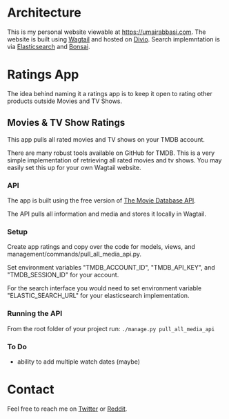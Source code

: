# Architecture
This is my personal website viewable at https://umairabbasi.com. The website is built using [Wagtail](https://wagtail.org/) and hosted on [Divio](https://www.divio.com/). Search implemntation is via [Elasticsearch](https://www.elastic.co/) and [Bonsai](https://bonsai.io/).

# Ratings App
The idea behind naming it a ratings app is to keep it open to rating other products outside Movies and TV Shows.

## Movies & TV Show Ratings
This app pulls all rated movies and TV shows on your TMDB account.

There are many robust tools available on GitHub for TMDB. This is a very simple implementation of retrieving all rated movies and tv shows. You may easily set this up for your own Wagtail website.

### API
The app is built using the free version of [The Movie Database API](https://developers.themoviedb.org/3/getting-started/introduction).

The API pulls all information and media and stores it locally in Wagtail.

### Setup
Create app ratings and copy over the code for models, views, and management/commands/pull_all_media_api.py.

Set environment variables "TMDB_ACCOUNT_ID", "TMDB_API_KEY", and "TMDB_SESSION_ID" for your account.

For the search interface you would need to set environment variable "ELASTIC_SEARCH_URL" for your elasticsearch implementation.

### Running the API
From the root folder of your project run:
` ./manage.py pull_all_media_api `

### To Do
- ability to add multiple watch dates (maybe)

# Contact
Feel free to reach me on [Twitter](https://twitter.com/fourfridays) or [Reddit](https://www.reddit.com/user/fourfridays/).
